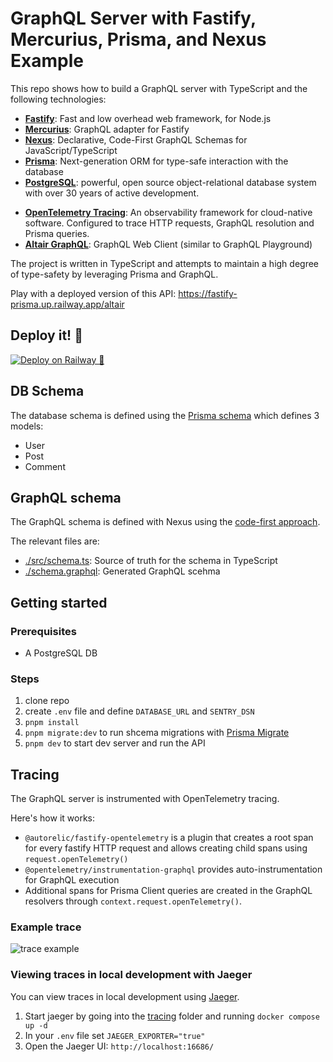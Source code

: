 # GraphQL Server with Fastify, Mercurius, Prisma, and Nexus Example

This repo shows how to build a GraphQL server with TypeScript and the following technologies:

- [**Fastify**](https://www.fastify.io/): Fast and low overhead web framework, for Node.js
- [**Mercurius**](https://mercurius.dev/): GraphQL adapter for Fastify
- [**Nexus**](https://nexusjs.org/): Declarative, Code-First GraphQL Schemas for JavaScript/TypeScript
- [**Prisma**](https://www.prisma.io/): Next-generation ORM for type-safe interaction with the database
- [**PostgreSQL**](https://www.postgresql.org/): powerful, open source object-relational database system with over 30 years of active development.
<!-- - [**Sentry**](https://sentry.io/): an error tracking and monitoring tool. -->
- [**OpenTelemetry Tracing**](https://opentelemetry.io/): An observability framework for cloud-native software. Configured to trace HTTP requests, GraphQL resolution and Prisma queries.
- [**Altair GraphQL**](https://altair.sirmuel.design/): GraphQL Web Client (similar to GraphQL Playground)

The project is written in TypeScript and attempts to maintain a high degree of type-safety by leveraging Prisma and GraphQL.

Play with a deployed version of this API: https://fastify-prisma.up.railway.app/altair

## Deploy it! 🚢

[![Deploy on Railway 🚊](https://railway.app/button.svg)](https://railway.app/new?template=https%3A%2F%2Fgithub.com%2F2color%2Fprisma-fastify-nexus-boilerplate&plugins=postgresql&envs=SENTRY_DSN&optionalEnvs=SENTRY_DSN)


## DB Schema

The database schema is defined using the [Prisma schema](./prisma/schema.prisma) which defines 3 models:
- User
- Post
- Comment


## GraphQL schema

The GraphQL schema is defined with Nexus using the [code-first approach](https://www.prisma.io/blog/the-problems-of-schema-first-graphql-development-x1mn4cb0tyl3).

The relevant files are:
- [./src/schema.ts](./src/schema.ts): Source of truth for the schema in TypeScript
- [./schema.graphql](./schema.graphql): Generated GraphQL scehma

## Getting started

### Prerequisites 
- A PostgreSQL DB

### Steps

1. clone repo
2. create `.env` file and define `DATABASE_URL` and `SENTRY_DSN`
3. `pnpm install`
4. `pnpm migrate:dev` to run shcema migrations with [Prisma Migrate](https://www.prisma.io/migrate)
5. `pnpm dev` to start dev server and run the API

## Tracing

The GraphQL server is instrumented with OpenTelemetry tracing.

Here's how it works:
- `@autorelic/fastify-opentelemetry` is a plugin that creates a root span for every fastify HTTP request and allows creating child spans using `request.openTelemetry()`
-  `@opentelemetry/instrumentation-graphql` provides auto-instrumentation for GraphQL execution
- Additional spans for Prisma Client queries are created in the GraphQL resolvers through `context.request.openTelemetry()`.


### Example trace

![trace example](https://user-images.githubusercontent.com/1992255/123289101-6c69d400-d510-11eb-9154-8aa0bdb8d10c.png)


### Viewing traces in local development with Jaeger

You can view traces in local development using [Jaeger](https://www.jaegertracing.io/).

1. Start jaeger by going into the [tracing](./tracing) folder and running `docker compose up -d`
2. In your `.env` file set `JAEGER_EXPORTER="true"`
3. Open the Jaeger UI: `http://localhost:16686/`
